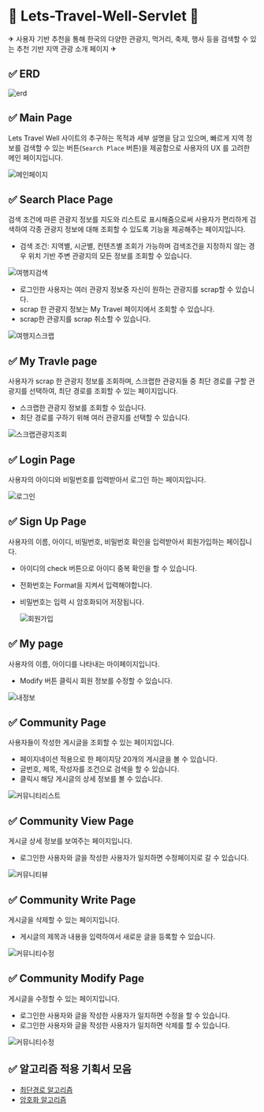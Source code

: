 # 🚢 Lets-Travel-Well-Servlet 🚗

✈ 사용자 기반 추천을 통해 한국의 다양한 관광지, 먹거리, 축제, 행사 등을 검색할 수 있는 추천 기반 지역 관광 소개 페이지 ✈

## ✅ ERD 
![erd](./docs/img/ltw_erd.jpg)

## ✅ Main Page

Lets Travel Well 사이트의 추구하는 목적과 세부 설명을 담고 있으며, 빠르게 지역 정보를 검색할 수 있는 버튼(`Search Place` 버튼)을 제공함으로 사용자의 UX 를 고려한 메인 페이지입니다.

![메인페이지](./docs/img/mainpage.png)

## ✅ Search Place Page

검색 조건에 따른 관광지 정보를 지도와 리스트로 표시해줌으로써 사용자가 편리하게 검색하여 각종 관광지 정보에 대해 조회할 수 있도록 기능을 제공해주는 페이지입니다.

- 검색 조건: 지역별, 시군별, 컨텐츠별 조회가 가능하며 검색조건을 지정하지 않는 경우 위치 기반 주변 관광지의 모든 정보를 조회할 수 있습니다.

![여행지검색](./docs/img/search.png)

- 로그인한 사용자는 여러 관광지 정보중 자신이 원하는 관광지를 scrap할 수 있습니다.
- scrap 한 관광지 정보는 My Travel 페이지에서 조회할 수 있습니다.
- scrap한 관광지를 scrap 취소할 수 있습니다.

![여행지스크랩](./docs/img/scrap.png)

## ✅ My Travle page

사용자가 scrap 한 관광지 정보를 조회하며, 스크랩한 관광지들 중 최단 경로를 구할 관광지를 선택하여, 최단 경로를 조회할 수 있는 페이지입니다.

- 스크랩한 관광지 정보를 조회할 수 있습니다.
- 최단 경로를 구하기 위해 여러 관광지를 선택할 수 있습니다.

![스크랩관광지조회](./docs/img/mytravel.png)

## ✅ Login Page

사용자의 아이디와 비밀번호를 입력받아서 로그인 하는 페이지입니다.

![로그인](./docs/img/login.png)

## ✅ Sign Up Page

사용자의 이름, 아이디, 비밀번호, 비밀번호 확인을 입력받아서 회원가입하는 페이집니다.

- 아이디의 check 버튼으로 아이디 중복 확인을 할 수 있습니다.
- 전화번호는 Format을 지켜서 입력해야합니다.
- 비밀번호는 입력 시 암호화되어 저장됩니다.

  ![회원가입](./docs/img/signup.png)

## ✅ My page

사용자의 이름, 아이디를 나타내는 마이페이지입니다.

- Modify 버튼 클릭시 회원 정보를 수정할 수 있습니다.

![내정보](./docs/img/mypage.png)

## ✅ Community Page

사용자들이 작성한 게시글을 조회할 수 있는 페이지입니다.

- 페이지네이션 적용으로 한 페이지당 20개의 게시글을 볼 수 있습니다.
- 글번호, 제목, 작성자를 조건으로 검색을 할 수 있습니다.
- 클릭시 해당 게시글의 상세 정보를 볼 수 있습니다.

![커뮤니티리스트](./docs/img/communitylist.png)

## ✅ Community View Page

게시글 상세 정보를 보여주는 페이지입니다.

- 로그인한 사용자와 글을 작성한 사용자가 일치하면 수정페이지로 갈 수 있습니다.

![커뮤니티뷰](./docs/img/communityview.png)

## ✅ Community Write Page

게시글을 삭제할 수 있는 페이지입니다.

- 게시글의 제목과 내용을 입력하여서 새로운 글을 등록할 수 있습니다.

![커뮤니티수정](./docs/img/communitywrite.png)

## ✅ Community Modify Page

게시글을 수정할 수 있는 페이지입니다.

- 로그인한 사용자와 글을 작성한 사용자가 일치하면 수정을 할 수 있습니다.
- 로그인한 사용자와 글을 작성한 사용자가 일치하면 삭제를 할 수 있습니다.

![커뮤니티수정](./docs/img/communitymodify.png)

## ✅ 알고리즘 적용 기획서 모음

- [최단경로 알고리즘](./FEATURE1.md)</br>
- [암호화 알고리즘](./FEATURE2.md)

